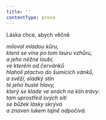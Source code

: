 ```yaml
---
title: ''
contentType: prose
---
```


Láska chce, abych věčně

_miloval mladou kůru,  
která se vine po tom lauru vzhůru,  
a jeho něžné loubí,  
ve kterém od červánků  
hlaholí ptactvo do šumících vánků,  
a svěží, sladký stín  
té jeho husté hlavy,  
který se klade ve snách na klín trávy:  
tam uprostřed svých sítí  
se bůžek lásky skrývá  
a znaven lukem tajně odpočívá._
